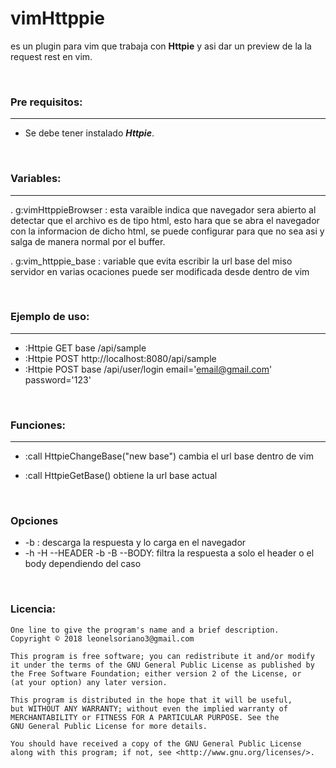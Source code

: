 # vimHttppie
es un plugin para vim que trabaja con **Httpie** y asi dar un preview de la la request rest en vim.

<br>

### Pre requisitos:
---
- Se debe tener instalado ***Httpie***.

<br>


### Variables:
---
. g:vimHttppieBrowser :
    esta varaible indica que navegador sera abierto al detectar que el archivo es de tipo
    html, esto hara que se abra el navegador con la informacion de dicho html,
    se puede configurar para que no sea asi y salga de manera normal por el buffer.

. g:vim_httppie_base :
    variable que evita escribir la url base del miso servidor en varias ocaciones puede ser
    modificada desde dentro de vim

<br>

### Ejemplo de uso:
---
- :Httpie GET base /api/sample
-  :Httpie POST http://localhost:8080/api/sample
-  :Httpie POST base /api/user/login email='email@gmail.com' password='123'

<br>


### Funciones:
---

- :call HttpieChangeBase("new base") cambia el url base dentro de vim

- :call HttpieGetBase()   obtiene la url base actual

<br>

### Opciones

- -b :
  descarga la respuesta y lo carga en el navegador
- -h -H --HEADER  -b -B --BODY:
  filtra la respuesta a solo el header o el body dependiendo del caso

<br>

### Licencia:

    One line to give the program's name and a brief description.
    Copyright © 2018 leonelsoriano3@gmail.com
    
    This program is free software; you can redistribute it and/or modify
    it under the terms of the GNU General Public License as published by
    the Free Software Foundation; either version 2 of the License, or
    (at your option) any later version.
    
    This program is distributed in the hope that it will be useful,
    but WITHOUT ANY WARRANTY; without even the implied warranty of
    MERCHANTABILITY or FITNESS FOR A PARTICULAR PURPOSE. See the
    GNU General Public License for more details.
    
    You should have received a copy of the GNU General Public License
    along with this program; if not, see <http://www.gnu.org/licenses/>.
    
<br><br>

